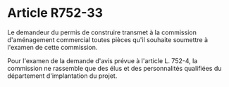 # Article R752-33

Le demandeur du permis de construire transmet à la commission d'aménagement commercial toutes pièces qu'il souhaite soumettre à l'examen de cette commission.

Pour l'examen de la demande d'avis prévue à l'article L. 752-4, la commission ne rassemble que des élus et des personnalités qualifiées du département d'implantation du projet.
